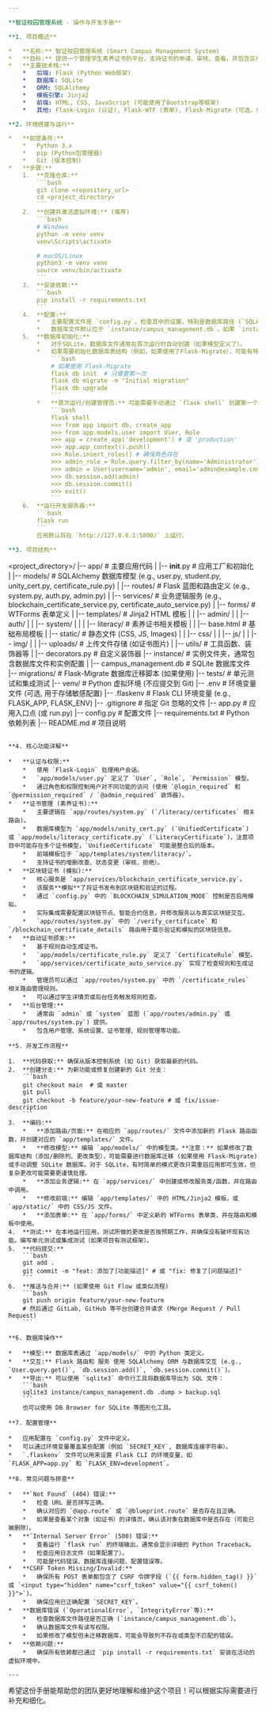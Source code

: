 ```yaml
---

**智证校园管理系统 - 操作与开发手册**

**1. 项目概述**

*   **名称:** 智证校园管理系统 (Smart Campus Management System)
*   **目标:** 提供一个管理学生素养证书的平台，支持证书的申请、审核、查看，并包含区块链证书的模拟功能以及基于规则的自动证书颁发。
*   **主要技术栈:**
    *   后端: Flask (Python Web框架)
    *   数据库: SQLite
    *   ORM: SQLAlchemy
    *   模板引擎: Jinja2
    *   前端: HTML, CSS, JavaScript (可能使用了Bootstrap等框架)
    *   其他: Flask-Login (认证), Flask-WTF (表单), Flask-Migrate (可选，用于数据库迁移), qrcode (二维码生成)

**2. 环境搭建与运行**

*   **前提条件:**
    *   Python 3.x
    *   pip (Python包管理器)
    *   Git (版本控制)
*   **步骤:**
    1.  **克隆仓库:**
        ```bash
        git clone <repository_url>
        cd <project_directory>
        ```
    2.  **创建并激活虚拟环境:** (推荐)
        ```bash
        # Windows
        python -m venv venv
        venv\Scripts\activate

        # macOS/Linux
        python3 -m venv venv
        source venv/bin/activate
        ```
    3.  **安装依赖:**
        ```bash
        pip install -r requirements.txt
        ```
    4.  **配置:**
        *   主要配置文件是 `config.py`。检查其中的设置，特别是数据库路径 (`SQLALCHEMY_DATABASE_URI`) 和密钥 (`SECRET_KEY`)。
        *   数据库文件默认位于 `instance/campus_management.db`。如果 `instance` 目录不存在，首次运行时 Flask 或 SQLAlchemy 可能会自动创建它。
    5.  **数据库初始化:**
        *   对于SQLite，数据库文件通常在首次运行时自动创建（如果模型定义了）。
        *   如果需要初始化数据库表结构（例如，如果使用了Flask-Migrate），可能有特定的命令，请查看 `app.py` 或相关文档。通常可能是：
            ```bash
            # 如果使用 Flask-Migrate
            flask db init  # 只需要第一次
            flask db migrate -m "Initial migration"
            flask db upgrade
            ```
        *   **首次运行/创建管理员:** 可能需要手动通过 `flask shell` 创建第一个管理员用户，或检查是否有初始化脚本。
            ```bash
            flask shell
            >>> from app import db, create_app
            >>> from app.models.user import User, Role
            >>> app = create_app('development') # 或 'production'
            >>> app.app_context().push()
            >>> Role.insert_roles() # 确保角色存在
            >>> admin_role = Role.query.filter_by(name='Administrator').first()
            >>> admin = User(username='admin', email='admin@example.com', password='your_secure_password', role=admin_role)
            >>> db.session.add(admin)
            >>> db.session.commit()
            >>> exit()
            ```
    6.  **运行开发服务器:**
        ```bash
        flask run
        ```
        应用默认将在 `http://127.0.0.1:5000/` 上运行。

**3. 项目结构**

```
<project_directory>/
|-- app/                  # 主要应用代码
|   |-- __init__.py       # 应用工厂和初始化
|   |-- models/           # SQLAlchemy 数据库模型 (e.g., user.py, student.py, unity_cert.py, certificate_rule.py)
|   |-- routes/           # Flask 蓝图和路由定义 (e.g., system.py, auth.py, admin.py)
|   |-- services/         # 业务逻辑服务 (e.g., blockchain_certificate_service.py, certificate_auto_service.py)
|   |-- forms/            # WTForms 表单定义
|   |-- templates/        # Jinja2 HTML 模板
|   |   |-- admin/
|   |   |-- auth/
|   |   |-- system/
|   |   |   |-- literacy/ # 素养证书相关模板
|   |   |-- base.html     # 基础布局模板
|   |-- static/           # 静态文件 (CSS, JS, Images)
|   |   |-- css/
|   |   |-- js/
|   |   |-- img/
|   |   |-- uploads/      # 上传文件存储 (如证书图片)
|   |-- utils/            # 工具函数、装饰器等
|   |-- decorators.py     # 自定义装饰器
|-- instance/             # 实例文件夹，通常包含数据库文件和实例配置
|   |-- campus_management.db # SQLite 数据库文件
|-- migrations/           # Flask-Migrate 数据库迁移脚本 (如果使用)
|-- tests/                # 单元测试和集成测试
|-- venv/                 # Python 虚拟环境 (不应提交到 Git)
|-- .env                  # 环境变量文件 (可选, 用于存储敏感配置)
|-- .flaskenv             # Flask CLI 环境变量 (e.g., FLASK_APP, FLASK_ENV)
|-- .gitignore            # 指定 Git 忽略的文件
|-- app.py                # 应用入口点 (或 run.py)
|-- config.py             # 配置文件
|-- requirements.txt      # Python 依赖列表
|-- README.md             # 项目说明
```

**4. 核心功能详解**

*   **认证与权限:**
    *   使用 `Flask-Login` 处理用户会话。
    *   `app/models/user.py` 定义了 `User`, `Role`, `Permission` 模型。
    *   通过角色和权限控制用户对不同功能的访问 (使用 `@login_required` 和 `@permission_required` / `@admin_required` 装饰器)。
*   **证书管理 (素养证书):**
    *   主要逻辑在 `app/routes/system.py` (`/literacy/certificates` 相关路由)。
    *   数据库模型为 `app/models/unity_cert.py` (`UnifiedCertificate`) 或 `app/models/literacy_certificate.py` (`LiteracyCertificate`)，注意项目中可能存在多个证书模型，`UnifiedCertificate` 可能是整合后的版本。
    *   前端模板位于 `app/templates/system/literacy/`。
    *   支持证书的增删改查、状态变更（审核、拒绝）。
*   **区块链证书 (模拟):**
    *   核心服务是 `app/services/blockchain_certificate_service.py`。
    *   该服务**模拟**了将证书发布到区块链和验证的过程。
    *   通过 `config.py` 中的 `BLOCKCHAIN_SIMULATION_MODE` 控制是否启用模拟。
    *   实际集成需要配置区块链节点、智能合约信息，并修改服务以与真实区块链交互。
    *   `app/routes/system.py` 中的 `/verify_certificate` 和 `/blockchain_certificate_details` 路由用于展示验证和模拟的区块链信息。
*   **自动证书颁发:**
    *   基于规则自动生成证书。
    *   `app/models/certificate_rule.py` 定义了 `CertificateRule` 模型。
    *   `app/services/certificate_auto_service.py` 实现了检查规则和生成证书的逻辑。
    *   管理员可以通过 `app/routes/system.py` 中的 `/certificate_rules` 相关路由管理规则。
    *   可以通过学生详情页或后台任务触发规则检查。
*   **后台管理:**
    *   通常由 `admin` 或 `system` 蓝图 (`app/routes/admin.py` 或 `app/routes/system.py`) 提供。
    *   包含用户管理、系统设置、证书管理、规则管理等功能。

**5. 开发工作流程**

1.  **代码获取:** 确保从版本控制系统 (如 Git) 获取最新的代码。
2.  **创建分支:** 为新功能或修复创建新的 Git 分支：
    ```bash
    git checkout main  # 或 master
    git pull
    git checkout -b feature/your-new-feature # 或 fix/issue-description
    ```
3.  **编码:**
    *   **添加路由/页面:** 在相应的 `app/routes/` 文件中添加新的 Flask 路由函数，并创建对应的 `app/templates/` 文件。
    *   **修改模型:** 编辑 `app/models/` 中的模型类。**注意：** 如果修改了数据库结构（添加/删除列、更改类型），可能需要进行数据库迁移 (如果使用 Flask-Migrate) 或手动调整 SQLite 数据库。对于 SQLite，有时简单的模式更改只需重启应用即可生效，但复杂更改可能需要更谨慎处理。
    *   **添加业务逻辑:** 在 `app/services/` 中创建或修改服务类/函数，并在路由中调用。
    *   **修改前端:** 编辑 `app/templates/` 中的 HTML/Jinja2 模板，或 `app/static/` 中的 CSS/JS 文件。
    *   **添加表单:** 在 `app/forms/` 中定义新的 WTForms 表单类，并在路由和模板中使用。
4.  **测试:** 在本地运行应用，测试所做的更改是否按预期工作，并确保没有破坏现有功能。编写单元测试或集成测试（如果项目有测试框架）。
5.  **代码提交:**
    ```bash
    git add .
    git commit -m "feat: 添加了[功能描述]" # 或 "fix: 修复了[问题描述]"
    ```
6.  **推送与合并:** (如果使用 Git Flow 或类似流程)
    ```bash
    git push origin feature/your-new-feature
    # 然后通过 GitLab, GitHub 等平台创建合并请求 (Merge Request / Pull Request)
    ```

**6. 数据库操作**

*   **模型:** 数据库表通过 `app/models/` 中的 Python 类定义。
*   **交互:** Flask 路由和 服务 使用 SQLAlchemy ORM 与数据库交互 (e.g., `User.query.get()`, `db.session.add()`, `db.session.commit()`)。
*   **导出:** 可以使用 `sqlite3` 命令行工具将数据库导出为 SQL 文件：
    ```bash
    sqlite3 instance/campus_management.db .dump > backup.sql
    ```
    也可以使用 DB Browser for SQLite 等图形化工具。

**7. 配置管理**

*   应用配置在 `config.py` 文件中定义。
*   可以通过环境变量覆盖某些配置（例如 `SECRET_KEY`, 数据库连接字符串）。
*   `.flaskenv` 文件可以用来设置 Flask CLI 的环境变量，如 `FLASK_APP=app.py` 和 `FLASK_ENV=development`。

**8. 常见问题与排查**

*   **`Not Found` (404) 错误:**
    *   检查 URL 是否拼写正确。
    *   确认对应的 `@app.route` 或 `@blueprint.route` 是否存在且正确。
    *   如果是查看某个对象（如证书）的详情页，确认该对象在数据库中是否存在（可能已被删除）。
*   **`Internal Server Error` (500) 错误:**
    *   查看运行 `flask run` 的终端输出，通常会显示详细的 Python Traceback。
    *   检查应用日志文件（如果配置了）。
    *   可能是代码错误、数据库连接问题、配置错误等。
*   **CSRF Token Missing/Invalid:**
    *   确保所有 POST 表单都包含了 CSRF 令牌字段 (`{{ form.hidden_tag() }}` 或 `<input type="hidden" name="csrf_token" value="{{ csrf_token() }}">`)。
    *   确保应用已正确配置 `SECRET_KEY`。
*   **数据库错误 (`OperationalError`, `IntegrityError`等):**
    *   检查数据库文件路径是否正确 (`instance/campus_management.db`)。
    *   确认数据库文件有读写权限。
    *   如果修改了模型但未迁移数据库，可能会导致列不存在或类型不匹配的错误。
*   **依赖问题:**
    *   确保所有依赖都已通过 `pip install -r requirements.txt` 安装在活动的虚拟环境中。

---
```


希望这份手册能帮助您的团队更好地理解和维护这个项目！可以根据实际需要进行补充和细化。
